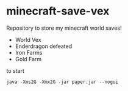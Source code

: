 # minecraft-save-vex
Repository to store my minecraft world saves!
- World Vex
- Enderdragon defeated
- Iron Farms
- Gold Farm

to start
```
java -Xms2G -Xmx2G -jar paper.jar --nogui
```
